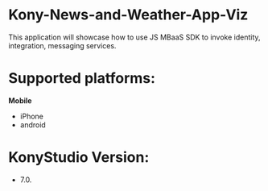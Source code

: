 # Kony-News-and-Weather-App-Viz
This application will showcase how to use JS MBaaS SDK to invoke identity, integration, messaging services.

# Supported platforms:
**Mobile**
 * iPhone
 * android

# KonyStudio Version:
  * 7.0.

